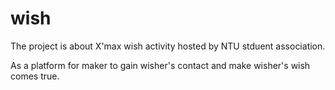 wish
====
The project is about X'max wish activity hosted by NTU stduent association.

As a platform for maker to gain wisher's contact and make wisher's wish comes true.
